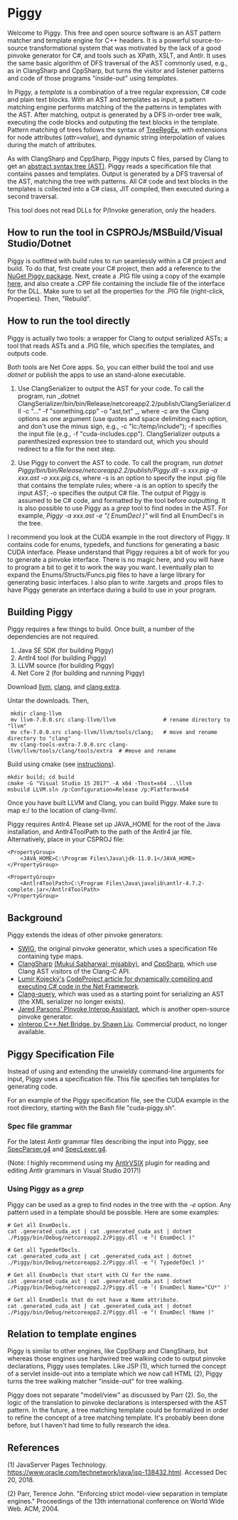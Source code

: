 # Piggy

Welcome to Piggy. This free and open source software
is an AST pattern matcher and template engine for C++ headers. It is a powerful source-to-source
transformational system that was motivated by the lack of a good pinvoke generator for C#, and
tools such as XPath, XSLT, and Antlr.
It uses the same basic algorithm of DFS traversal of the
AST commonly used, e.g., as in ClangSharp and CppSharp, but turns the visitor and listener patterns and
code of those programs "inside-out" using _templates_.

In Piggy, a _template_ is a combination of a tree
regular expression, C# code and plain text blocks. With an AST and templates as input,
a pattern matching engine performs matching of the the patterns in templates with the AST.
After matching, output is generated by 
a DFS in-order tree walk, executing the code blocks and outputing the text blocks in
the template. Pattern matching of trees follows the syntax of
[TreeRegEx](https://treeregexlib.github.io/), with extensions for node attributes (_attr=value_),
and dynamic string interpolation of values during the match of attributes.

As with ClangSharp and CppSharp, Piggy inputs C files, parsed
by Clang to get an [abstract syntax tree (AST)](http://clang.llvm.org/docs/IntroductionToTheClangAST.html).
Piggy reads a specification file that contains passes and templates. Output is generated by a DFS traversal
of the AST, matching the tree with patterns. All C#
code and text blocks in the templates is collected into a C# class, JIT compiled, then executed during a second
traversal.

This tool does not read DLLs for P/Invoke generation,
only the headers.

## How to run the tool in CSPROJs/MSBuild/Visual Studio/Dotnet ##

Piggy is outfitted with build rules to run seamlessly within a C# project and build. To do that, first create your C# project,
then add a reference to the [NuGet Piggy package](https://www.nuget.org/packages/piggy/). Next, create a .PIG file using a copy
of the example [here](https://github.com/kaby76/PiggySimple), and also create a .CPP file containing the include file
of the interface for the DLL. Make sure to set all the properties for the .PIG file (right-click, Properties). Then, "Rebuild".

## How to run the tool directly ##

Piggy is actually two tools: a wrapper for Clang to output serialized ASTs; a tool that reads ASTs and a .PIG file,
which specifies the templates, and outputs code.

Both tools are Net Core apps. So, you can either build the tool and use _dotnet_ or publish the apps to use an stand-alone executable.

1) Use ClangSerializer to output the AST for your code. To call the program, run _dotnet ClangSerializer/bin/bin/Release/netcoreapp2.2/publish/ClangSerializer.dll -c "..." -f "something.cpp" -o "ast,txt" _, where
-c are the Clang options as one argument (use quotes and space delimiting each option, and don't use the minus sign, e.g., -c "Ic:/temp/include"); -f specifies the input file (e.g., -f "cuda-includes.cpp"). ClangSerializer outputs a parenthesized expression tree to standard out, which you should redirect to a file for the next step.

2) Use Piggy to convert the AST to code. To call the program, run _dotnet Piggy/bin/bin/Release/netcoreapp2.2/publish/Piggy.dll -s xxx.pig -a xxx.ast -o xxx.pig.cs_, where
-s is an option to specify the input .pig file that contains the template rules; where -a is an option to specify the input
AST; -o specifies the output C# file. The output of Piggy is assumed to be C# code, and formatted by the tool before outputting. It is also possible to use Piggy as a _grep_ tool to find nodes in the AST. For example, _Piggy -a xxx.ast -e "( EnumDecl )"_ will find all EnumDecl's in the tree.

I recommend you look at the CUDA example in the root directory of Piggy. It contains code for enums, typedefs, and functions for generating a basic CUDA interface. Please understand that Piggy requires a bit of work for you to generate a pinvoke interface. There is no magic here, and you will have to program a bit to get it to work the way you want. I eventually plan to expand the Enums/Structs/Funcs.pig files to have a large library for generating basic interfaces. I also plan to write .targets and .props files to have Piggy generate an interface during a build to use in your program.

## Building Piggy ##

Piggy requires a few things to build. Once built, a number of the dependencies are not required.

1) Java SE SDK (for building Piggy)
2) Antlr4 tool (for building Piggy)
3) LLVM source (for building Piggy)
4) Net Core 2 (for building and running Piggy)

Download [llvm](http://releases.llvm.org/7.0.0/llvm-7.0.0.src.tar.xz),
 [clang](http://releases.llvm.org/7.0.0/cfe-7.0.0.src.tar.xz),
 and [clang extra](http://releases.llvm.org/7.0.0/clang-tools-extra-7.0.0.src.tar.xz).

Untar the downloads. Then,
~~~~
 mkdir clang-llvm
 mv llvm-7.0.0.src clang-llvm/llvm               # rename directory to "llvm"
 mv cfe-7.0.0.src clang-llvm/llvm/tools/clang;   # move and rename directory to "clang" 
 mv clang-tools-extra-7.0.0.src clang-llvm/llvm/tools/clang/tools/extra  # #move and rename
~~~~
Build using cmake (see [instructions](https://clang.llvm.org/get_started.html)).
~~~~
mkdir build; cd build
cmake -G "Visual Studio 15 2017" -A x64 -Thost=x64 ..\llvm
msbuild LLVM.sln /p:Configuration=Release /p:Platform=x64
~~~~
Once you have built LLVM and Clang, you can build Piggy. Make sure to map e:/ to the
location of clang-llvm/.

Piggy requires Antlr4. Please set up JAVA_HOME for the root of the Java installation, and Antlr4ToolPath to the path of the Antlr4 jar file. Alternatively, place in your CSPROJ file:
~~~~
<PropertyGroup>
    <JAVA_HOME>C:\Program Files\Java\jdk-11.0.1</JAVA_HOME>
</PropertyGroup>

<PropertyGroup>
    <Antlr4ToolPath>C:\Program Files\Java\javalib\antlr-4.7.2-complete.jar</Antlr4ToolPath>
</PropertyGroup>
~~~~

## Background ##

Piggy extends the ideas of other pinvoke generators:
* [SWIG](http://swig.org/), the original pinvoke generator, which uses a specification file containing type maps.
* [ClangSharp](https://github.com/Microsoft/ClangSharp) [(Mukul Sabharwal; mjsabby)](https://github.com/mjsabby),
 and [CppSharp](https://github.com/mono/CppSharp), which use Clang AST visitors of the Clang-C API.
* [Lumír Kojecký's](https://www.codeproject.com/script/Membership/View.aspx?mid=9709944)
 [CodeProject article for dynamically compiling and executing C# code in the Net Framework](https://www.codeproject.com/Tips/715891/Compiling-Csharp-Code-at-Runtime).
* [Clang-query](https://github.com/llvm-mirror/clang-tools-extra/tree/master/clang-query),
which was used as a starting point for serializing an AST (the XML serializer no longer exists).
* [Jared Parsons' PInvoke Interop Assistant](https://github.com/jaredpar/pinvoke),
which is another open-source pinvoke generator.
* [xInterop C++.Net Bridge, by Shawn Liu](https://www.xinterop.com/). Commercial product, no longer available.

## Piggy Specification File

Instead of using and extending the unwieldy command-line arguments for input,
Piggy uses a specification file. This file specifies teh templates for generating code.

For an example of the Piggy specification file, see the CUDA example in the root directory, starting with the Bash file "cuda-piggy.sh".

### Spec file grammar

For the latest Antlr grammar files describing the input into Piggy, see
[SpecParser.g4](https://github.com/kaby76/Piggy/blob/master/Piggy/SpecParser.g4)
and [SpecLexer.g4](https://github.com/kaby76/Piggy/blob/master/Piggy/SpecLexer.g4).

(Note: I highly recommend using my [AntlrVSIX](https://marketplace.visualstudio.com/items?itemName=KenDomino.AntlrVSIX) plugin for reading and editing Antlr grammars in Visual Studio 2017!)

### Using Piggy as a _grep_

Piggy can be used as a grep to find nodes in the tree with the _-e_ option. Any pattern used in a template should be possible. Here are some examples:
~~~~
# Get all EnumDecls.
cat .generated_cuda_ast | cat .generated_cuda_ast | dotnet ./Piggy/bin/Debug/netcoreapp2.2/Piggy.dll -e "( EnumDecl )"

# Get all TypedefDecls.
cat .generated_cuda_ast | cat .generated_cuda_ast | dotnet ./Piggy/bin/Debug/netcoreapp2.2/Piggy.dll -e "( TypedefDecl )"

# Get all EnumDecls that start with CU for the name.
cat .generated_cuda_ast | cat .generated_cuda_ast | dotnet ./Piggy/bin/Debug/netcoreapp2.2/Piggy.dll -e '( EnumDecl Name="CU*" )'

# Get all EnumDecls that do not have a Name attribute.
cat .generated_cuda_ast | cat .generated_cuda_ast | dotnet ./Piggy/bin/Debug/netcoreapp2.2/Piggy.dll -e "( EnumDecl !Name )"
~~~~

## Relation to template engines

Piggy is similar to other engines, like CppSharp and ClangSharp,
but whereas those engines use hardwired tree walking code to output pinvoke declarations,
Piggy uses templates.
Like JSP (1), which turned the concept of a servlet inside-out into a template
which we now call HTML (2), Piggy turns the tree walking matcher "inside-out" for tree walking.

Piggy does not separate "model/view" as discussed
by Parr (2). So, the logic of the translation to pinvoke declarations is
interspersed with the AST pattern.
In the future, a tree matching template could be formalized
in order to refine the concept of a tree matching template. It's probably
been done before, but I haven't had time to fully research the idea.

## References

(1) JavaServer Pages Technology. https://www.oracle.com/technetwork/java/jsp-138432.html. Accessed Dec 20, 2018.

(2) Parr, Terence John. "Enforcing strict model-view separation in template engines." Proceedings of the 13th international conference on World Wide Web. ACM, 2004.



